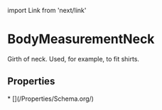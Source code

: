 import Link from 'next/link'

# BodyMeasurementNeck

Girth of neck. Used, for example, to fit shirts.

## Properties

<Grid>
* [](/Properties/Schema.org/)

</Grid>

